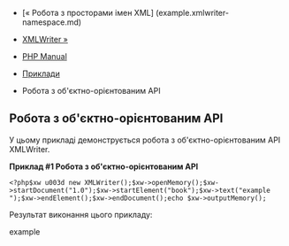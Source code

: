 - [« Робота з просторами імен
XML] (example.xmlwriter-namespace.md)
- [XMLWriter »](class.xmlwriter.md)

- [PHP Manual](index.md)
- [Приклади](xmlwriter.examples.md)
- Робота з об'єктно-орієнтованим API

## Робота з об'єктно-орієнтованим API

У цьому прикладі демонструється робота з об'єктно-орієнтованим API
XMLWriter.

**Приклад #1 Робота з об'єктно-орієнтованим API**

` <?php$xw u003d new XMLWriter();$xw->openMemory();$xw->startDocument("1.0");$xw->startElement("book");$xw->text("example ");$xw->endElement();$xw->endDocument();echo $xw->outputMemory(); `

Результат виконання цього прикладу:

<?xml versionu003d"1.0"?>
<book>example</book>
